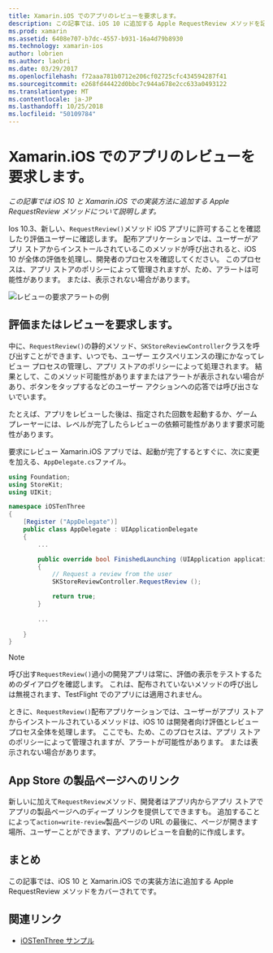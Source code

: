 ```yaml
---
title: Xamarin.iOS でのアプリのレビューを要求します。
description: この記事では、iOS 10 に追加する Apple RequestReview メソッドを記述し、Xamarin.iOS での実装方法について説明します。
ms.prod: xamarin
ms.assetid: 6408e707-b7dc-4557-b931-16a4d79b8930
ms.technology: xamarin-ios
author: lobrien
ms.author: laobri
ms.date: 03/29/2017
ms.openlocfilehash: f72aaa781b0712e206cf02725cfc434594287f41
ms.sourcegitcommit: e268fd44422d0bbc7c944a678e2cc633a0493122
ms.translationtype: MT
ms.contentlocale: ja-JP
ms.lasthandoff: 10/25/2018
ms.locfileid: "50109784"
---
```

# <a name="request-app-review-in-xamarinios"></a>Xamarin.iOS でのアプリのレビューを要求します。

_この記事では iOS 10 と Xamarin.iOS での実装方法に追加する Apple RequestReview メソッドについて説明します。_

Ios 10.3、新しい、`RequestReview()`メソッド iOS アプリに許可することを確認したり評価ユーザーに確認します。 配布アプリケーションでは、ユーザーがアプリ ストアからインストールされているこのメソッドが呼び出されると、iOS 10 が全体の評価を処理し、開発者のプロセスを確認してください。 このプロセスは、アプリ ストアのポリシーによって管理されますが、ため、アラートは可能性があります。 または、表示されない場合があります。

![](request-app-review-images/review01.png "レビューの要求アラートの例")

## <a name="requesting-a-rating-or-review"></a>評価またはレビューを要求します。

中に、`RequestReview()`の静的メソッド、`SKStoreReviewController`クラスを呼び出すことができます、いつでも、ユーザー エクスペリエンスの理にかなってレビュー プロセスの管理し、アプリ ストアのポリシーによって処理されます。 結果として、このメソッド可能性がありますまたはアラートが表示されない場合があり、ボタンをタップするなどのユーザー アクションへの応答では呼び出さないでいます。

たとえば、アプリをレビューした後は、指定された回数を起動するか、ゲーム プレーヤーには、レベルが完了したらレビューの依頼可能性があります要求可能性があります。

要求にレビュー Xamarin.iOS アプリでは、起動が完了するとすぐに、次に変更を加える、`AppDelegate.cs`ファイル。

```csharp
using Foundation;
using StoreKit;
using UIKit;

namespace iOSTenThree
{
    [Register ("AppDelegate")]
    public class AppDelegate : UIApplicationDelegate
    {
        ...

        public override bool FinishedLaunching (UIApplication application, NSDictionary launchOptions)
        {
            // Request a review from the user
            SKStoreReviewController.RequestReview ();

            return true;
        }
        
        ...
        
    }
}
```

> [!NOTE]
> 呼び出す`RequestReview()`過小の開発アプリは常に、評価の表示をテストするためのダイアログを確認します。 これは、配布されていないメソッドの呼び出しは無視されます、TestFlight でのアプリには適用されません。

ときに、`RequestReview()`配布アプリケーションでは、ユーザーがアプリ ストアからインストールされているメソッドは、iOS 10 は開発者向け評価とレビュー プロセス全体を処理します。 ここでも、ため、このプロセスは、アプリ ストアのポリシーによって管理されますが、アラートが可能性があります。 または表示されない場合があります。

## <a name="linking-to-an-app-store-product-page"></a>App Store の製品ページへのリンク 

新しいに加えて`RequestReview`メソッド、開発者はアプリ内からアプリ ストアでアプリの製品ページへのディープ リンクを提供してできますも。 追加することによって`action=write-review`製品ページの URL の最後に、ページが開きます場所、ユーザーことができます、アプリのレビューを自動的に作成します。 

## <a name="summary"></a>まとめ

この記事では、iOS 10 と Xamarin.iOS での実装方法に追加する Apple RequestReview メソッドをカバーされてです。



## <a name="related-links"></a>関連リンク

- [iOSTenThree サンプル](https://developer.xamarin.com/samples/ios/iOS10/iOSTenThree)
